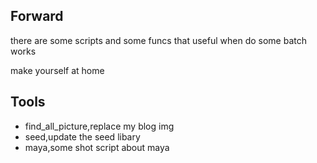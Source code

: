 ## Forward

there are some scripts and some funcs that useful when do some batch works

make yourself at home



## Tools

- find_all_picture,replace my blog img
- seed,update the seed libary
- maya,some shot script about maya